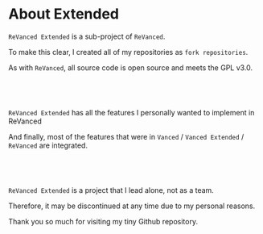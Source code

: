 About Extended
==
`ReVanced Extended` is a sub-project of `ReVanced`.

To make this clear, I created all of my repositories as `fork repositories`.

As with `ReVanced`, all source code is open source and meets the GPL v3.0.
## ​
`ReVanced Extended` has all the features I personally wanted to implement in ReVanced

And finally, most of the features that were in `Vanced` / `Vanced Extended` / `ReVanced` are integrated.
## ​
`ReVanced Extended` is a project that I lead alone, not as a team.

Therefore, it may be discontinued at any time due to my personal reasons.

Thank you so much for visiting my tiny Github repository.